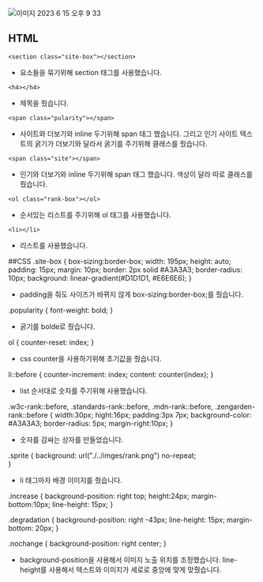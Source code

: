 ![이미지 2023  6  15  오후 9 33](https://github.com/seobinbang7/home-work/assets/45528125/ede90a1e-e4bd-4ed8-9694-341a7cd19a83)


## HTML
``` <section class="site-box"></section> ```
 - 요소들을 묶기위해 section 태그를 사용했습니다.
 
```<h4></h4> ```
  - 제목을 줬습니다.

```<span class="pularity"></span>```
 - 사이트와 더보기와 inline 두기위해 span 태그 했습니다. 그리고 인기 사이트 텍스트의 굵기가 더보기와 달라서 굵기를 주기위해 클래스를 줬습니다.

 ```<span class="site"></span> ```
  - 인기와 더보기와 inline 두기위해 span 태그 했습니다. 색상이 달라 따로 클래스를 줬습니다.

  ```<ol class="rank-box"></ol>```
  - 순서있는 리스트를 주기위해 ol 태그를 사용했습니다.

  ```<li></li> ```
  - 리스트를 사용했습니다.

  ##CSS
  .site-box {
  box-sizing:border-box;
  width: 195px;
  height: auto;
  padding: 15px;
  margin: 10px;
  border: 2px solid #A3A3A3;
  border-radius: 10px;
  background: linear-gradient(#D1D1D1, #E6E6E6);
}
 - padding을 줘도 사이즈가 바뀌지 않게 box-sizing:border-box;를 줬습니다. 

 .popularity {
  font-weight: bold;
}
 - 굵기를 bolde로 줬습니다.

 ol {
  counter-reset: index;
}
 - css counter을 사용하기위해 초기값을 줬습니다.

 li::before {
  counter-increment: index;
  content: counter(index);
}
 - list 순서대로 숫자를 주기위해 사용했습니다.

 .w3c-rank::before,
.standards-rank::before,
.mdn-rank::before,
.zengarden-rank::before {
  width:30px;
  hight:16px;
  padding:3px 7px;
  background-color: #A3A3A3;
  border-radius: 5px;
  margin-right:10px;
}

 - 숫자를 감싸는 상자를 만들었습니다.

 .sprite {
  background: url("./../imges/rank.png") no-repeat;  
}

 - li 태그마자 배경 이미지를 줬습니다.

 .increase {
  background-position: right top;
  height:24px;
  margin-bottom:10px;
  line-height: 15px;
}

.degradation {
  background-position: right -43px;
  line-height: 15px;
  margin-bottom: 20px;
}

.nochange {
  background-position: right center;
}

 - background-position을 사용해서 이미지 노출 위치를 조정했습니다. line-height를 사용해서 텍스트와 이미지가 세로로 중앙에 맞게 맞췄습니다.
